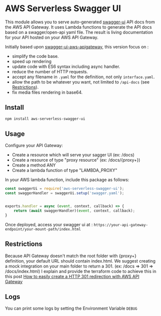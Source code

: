 # AWS Serverless Swagger UI

This module allows you to serve auto-generated [swagger-ui](https://swagger.io/tools/swagger-ui/) API docs 
from the AWS API Gateway. 
It uses Lambda functions to generate the API docs based on a swagger/open-api yaml file. 
The result is living documentation for your API hosted on your AWS API Gateway.

Initially based upon [swagger-ui-aws-apigateway](https://github.com/klauslochmann/swagger-ui-aws-apigateway),
this version focus on :
* simplify the code base.
* speed up rendering
* update code with ES6 syntax including async handler.
* reduce the number of HTTP requests.
* accept any filename in `.yaml` for the definition, not only `interface.yaml`.
* allow the path to be whatever you want, not limited to `/api-docs` (see [Restrictions](#restrictions)).
* fix media files rendering in base64.

## Install

```bash
npm install aws-serverless-swagger-ui
```

## Usage

Configure your API Gateway:
* Create a resource which will serve your sagger UI (ex: /docs)
* Create a resource of type "proxy resource" (ex: /docs/{proxy+})
* Create a method ANY
* Create a lambda function of type "LAMBDA_PROXY"

In your AWS lambda function, include this package as follows:

```javascript
const swaggerUi = require('aws-serverless-swagger-ui');
const swaggerHandler = swaggerUi.setup('swagger.yaml');


exports.handler = async (event, context, callback) => {
    return (await swaggerHandler)(event, context, callback);
}
```

Once deployed, access your swagger ui at : `https://your-api-gateway-endpoint/your-mount-path/index.html`


## Restrictions

Because API Gateway doesn't match the root folder with {proxy+} definition, your default URL should contain index.html.
We suggest creating a mock integration on your main folder to return a 301. (ex: /docs => 301 => /docs/index.html)
I explain and provide the terraform code to achieve this in this post [How to easily create a HTTP 301 redirection with AWS API Gateway](https://sylwit.medium.com/how-to-easily-create-a-http-301-redirection-with-aws-api-gateway-2bf2874ef3f2)

## Logs

You can print some logs by setting the Environment Variable `DEBUG`
